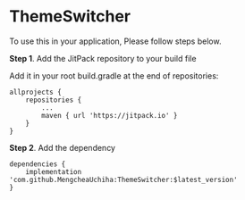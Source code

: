 # ThemeSwitcher

To use this in your application, Please follow steps below.

**Step 1**. Add the JitPack repository to your build file

Add it in your root build.gradle at the end of repositories:

```
allprojects {
    repositories {
        ...
        maven { url 'https://jitpack.io' }
    }
}
```

**Step 2**. Add the dependency

```
dependencies {
    implementation 'com.github.MengcheaUchiha:ThemeSwitcher:$latest_version'
}
```
